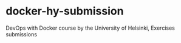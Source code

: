 # docker-hy-submission
DevOps with Docker course by the University of Helsinki, Exercises submissions

